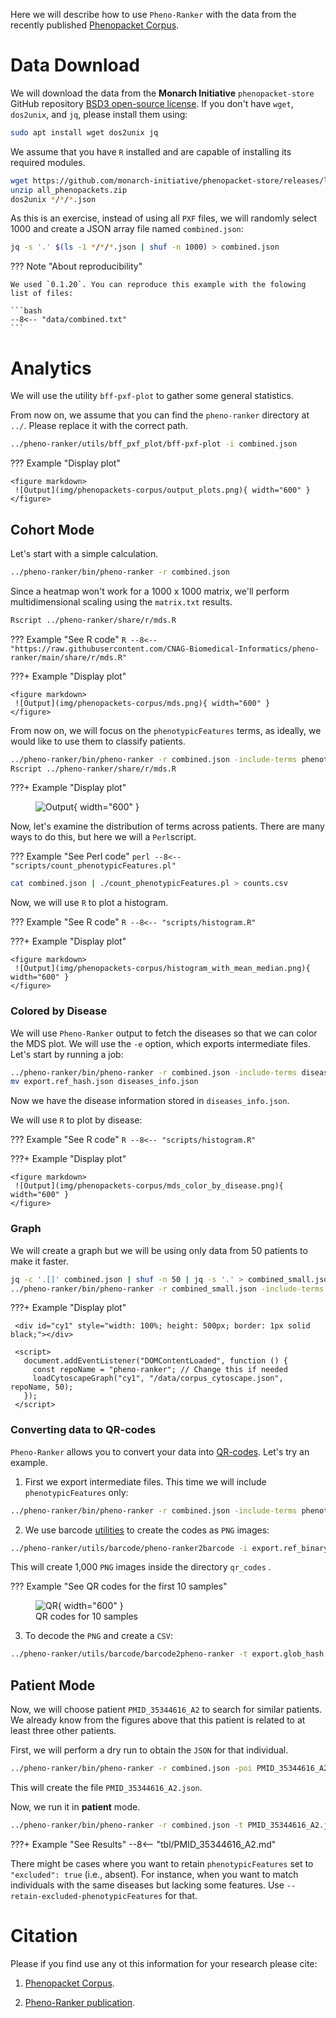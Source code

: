 Here we will describe how to use `Pheno-Ranker` with the data from the recently published [Phenopacket Corpus](https://www.cell.com/hgg-advances/fulltext/S2666-2477(24)00111-8).

# Data Download

We will download the data from the **Monarch Initiative** `phenopacket-store` GitHub repository [BSD3 open-source license](https://opensource.org/license/bsd-3-clause). If you don't have `wget`, `dos2unix`, and `jq`, please install them using:

```bash
sudo apt install wget dos2unix jq
```

We assume that you have `R` installed and are capable of installing its required modules.

```bash
wget https://github.com/monarch-initiative/phenopacket-store/releases/latest/download/all_phenopackets.zip
unzip all_phenopackets.zip 
dos2unix */*/*.json
```

As this is an exercise, instead of using all `PXF` files, we will randomly select 1000 and create a JSON array file named `combined.json`:

```bash
jq -s '.' $(ls -1 */*/*.json | shuf -n 1000) > combined.json
```

??? Note "About reproducibility"

    We used `0.1.20`. You can reproduce this example with the folowing list of files:

    ```bash
    --8<-- "data/combined.txt"
    ```

# Analytics

We will use the utility `bff-pxf-plot` to gather some general statistics. 

From now on, we assume that you can find the `pheno-ranker` directory at `../`. Please replace it with the correct path.

```bash
../pheno-ranker/utils/bff_pxf_plot/bff-pxf-plot -i combined.json
```

??? Example "Display plot"

    <figure markdown>
     ![Output](img/phenopackets-corpus/output_plots.png){ width="600" }
    </figure>

## Cohort Mode

Let's start with a simple calculation.

```bash
../pheno-ranker/bin/pheno-ranker -r combined.json
```

Since a heatmap won't work for a 1000 x 1000 matrix, we'll perform multidimensional scaling using the `matrix.txt` results.

```bash
Rscript ../pheno-ranker/share/r/mds.R
```

??? Example "See R code"
    ```R
    --8<-- "https://raw.githubusercontent.com/CNAG-Biomedical-Informatics/pheno-ranker/main/share/r/mds.R"
    ```

???+ Example "Display plot"

    <figure markdown>
     ![Output](img/phenopackets-corpus/mds.png){ width="600" }
    </figure>

From now on, we will focus on the `phenotypicFeatures` terms, as ideally, we would like to use them to classify patients.

```bash
../pheno-ranker/bin/pheno-ranker -r combined.json -include-terms phenotypicFeatures
Rscript ../pheno-ranker/share/r/mds.R
```

???+ Example "Display plot"
    <figure markdown>
     ![Output](img/phenopackets-corpus/mds-phenotypicFeatures.png){ width="600" }
    </figure>


Now, let's examine the distribution of terms across patients. There are many ways to do this, but here we will a `Perl`script.

??? Example "See Perl code"
    ```perl
    --8<-- "scripts/count_phenotypicFeatures.pl"
    ```
```bash
cat combined.json | ./count_phenotypicFeatures.pl > counts.csv
```

Now, we will use `R` to plot a histogram.

??? Example "See R code"
    ```R
    --8<-- "scripts/histogram.R"
    ```

???+ Example "Display plot"

    <figure markdown>
     ![Output](img/phenopackets-corpus/histogram_with_mean_median.png){ width="600" }
    </figure>

### Colored by Disease

We will use `Pheno-Ranker` output to fetch the diseases so that we can color the MDS plot. We will use  the `-e` option, which exports intermediate files. Let's start by running a job:

```bash
../pheno-ranker/bin/pheno-ranker -r combined.json -include-terms diseases -e
mv export.ref_hash.json diseases_info.json
```

Now we have the disease information stored in `diseases_info.json`.

We will use `R` to plot by disease:

??? Example "See R code"
    ```R
    --8<-- "scripts/histogram.R"
    ```

???+ Example "Display plot"

    <figure markdown>
     ![Output](img/phenopackets-corpus/mds_color_by_disease.png){ width="600" }
    </figure>

### Graph

We will create a graph but we will be using only data from 50 patients to make it faster.

```bash
jq -c '.[]' combined.json | shuf -n 50 | jq -s '.' > combined_small.json
../pheno-ranker/bin/pheno-ranker -r combined_small.json -include-terms phenotypicFeatures --cytoscape-json corpus_cytoscape.json
``` 

???+ Example "Display plot"

     <div id="cy1" style="width: 100%; height: 500px; border: 1px solid black;"></div>

     <script>
       document.addEventListener("DOMContentLoaded", function () {
         const repoName = "pheno-ranker"; // Change this if needed
         loadCytoscapeGraph("cy1", "/data/corpus_cytoscape.json", repoName, 50);
       });
     </script>

### Converting data to QR-codes

`Pheno-Ranker` allows you to convert your data into [QR-codes](qr-code-generator.md).  Let's try an example.

1. First we export intermediate files. This time we will include `phenotypicFeatures` only:

```bash
../pheno-ranker/bin/pheno-ranker -r combined.json -include-terms phenotypicFeatures -e
```

2. We use barcode [utilities](../utils/barcode/README.md) to create the codes as `PNG` images:

```bash
../pheno-ranker/utils/barcode/pheno-ranker2barcode -i export.ref_binary_hash.json 

```

This will create 1,000 `PNG` images inside the directory `qr_codes` .

??? Example "See QR codes for the first 10 samples"
    <figure markdown>
     ![QR](img/phenopackets-corpus/phenopackets-corpus-qr.png){ width="600" }
     <figcaption>QR codes for 10 samples</figcaption>
    </figure>


3. To decode the `PNG` and create a `CSV`:

```bash
../pheno-ranker/utils/barcode/barcode2pheno-ranker -t export.glob_hash.json -i qr_codes/* -o combined.qr.json --generate-csv

```


## Patient Mode

Now, we will choose patient `PMID_35344616_A2` to search for similar patients. We already know from the figures above that this patient is related to at least three other patients.

First, we will perform a dry run to obtain the `JSON` for that individual.

```bash
../pheno-ranker/bin/pheno-ranker -r combined.json -poi PMID_35344616_A2
```

This will create the file `PMID_35344616_A2.json`.

Now, we run it in **patient** mode.

```bash
../pheno-ranker/bin/pheno-ranker -r combined.json -t PMID_35344616_A2.json -include-terms phenotypicFeatures -max-out 5
```

???+ Example "See Results"
    --8<-- "tbl/PMID_35344616_A2.md"

There might be cases where you want to retain `phenotypicFeatures` set to `"excluded": true` (i.e., absent). For instance, when you want to match individuals with the same diseases but lacking some features. Use `--retain-excluded-phenotypicFeatures` for that.

# Citation

Please if you find use any ot this information for your research please cite:

1.	[Phenopacket Corpus](https://www.cell.com/hgg-advances/fulltext/S2666-2477(24)00111-8). 

2.	[Pheno-Ranker publication](https://bmcbioinformatics.biomedcentral.com/articles/10.1186/s12859-024-05993-2).

